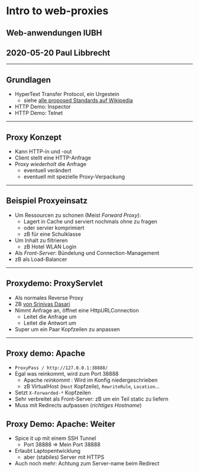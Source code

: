 # Intro to web-proxies

## Web-anwendungen IUBH
## 2020-05-20 Paul Libbrecht

--- 

## Grundlagen

* HyperText Transfer Protocol, ein Urgestein
	* siehe [alle proposed Standards auf Wikipedia](https://en.wikipedia.org/wiki/Hypertext_Transfer_Protocol)
* HTTP Demo: Inspector
* HTTP Demo: Telnet
--- 

## Proxy Konzept

* Kann HTTP-in und -out
* Client stellt eine HTTP-Anfrage
* Proxy _wiederholt_ die Anfrage
	* eventuell verändert
	* eventuell mit spezielle Proxy-Verpackung

--- 

## Beispiel Proxyeinsatz

* Um Ressourcen zu schonen (Meist _Forward Proxy_):
	* Lagert in Cache und serviert nochmals ohne zu fragen
	* oder servier komprimiert
	* zB für eine Schulklasse
* Um Inhalt zu filtrieren
	* zB Hotel WLAN Login
* Als _Front-Server_: Bündelung und Connection-Management
* zB als Load-Balancer

--- 

## Proxydemo: ProxyServlet
* Als normales Reverse Proxy
* ZB [von Srinivas Dasari](http://blog.sodhanalibrary.com/2014/05/proxy-servlet-to-forward-requests-to.html)
* Nimmt Anfrage an, öffnet eine HttpURLConnection
	* Leitet die Anfrage um
	* Leitet die Antwort um
* Super um ein Paar Kopfzeilen zu anpassen


- - - 

## Proxy demo: Apache
* `ProxyPass / http://127.0.0.1:38888/`
* Egal was reinkommt, wird zum Port 38888
	* Apache _reinkommt_ : Wird im Konfig niedergeschrieben
	* zB VirtualHost (`Host` Kopfzeile), `RewriteRule`, `Location`...
* Setzt `X-Forwarded-*` Kopfzeilen
* Sehr verbreitet als Front-Server: zB um ein Teil static zu liefern
* Muss mit Redirects aufpassen (_richtiges Hostname_)

## Proxy Demo: Apache: Weiter
* Spice it up mit einem SSH Tunnel
	* Port 38888 => Mein Port 38888
* Erlaubt Laptopentwicklung
	* aber (stabiles) Server mit HTTPS
* Auch noch mehr: Achtung zum Server-name beim Redirect